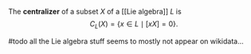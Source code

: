 The **centralizer** of a subset $X$ of a [[Lie algebra]] $L$ is $$C_L(X) = \{x\in L \mid [xX]=0\}.$$

#todo all the Lie algebra stuff seems to mostly not appear on wikidata...